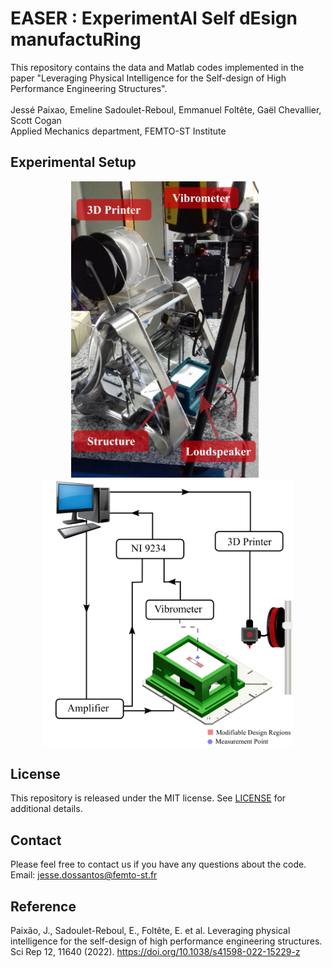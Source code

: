 # EASER : ExperimentAl Self dEsign manufactuRing
This repository contains the data and Matlab codes implemented in the paper "Leveraging Physical Intelligence for the Self-design of High Performance Engineering Structures". 
\
\
Jessé Paixao, Emeline Sadoulet-Reboul, Emmanuel Foltête, Gaël Chevallier, Scott Cogan \
Applied Mechanics department, FEMTO-ST Institute


## Experimental Setup
<p align="center">
  <img src="figures/exp_setup.png" width="300"/>  &ensp;        <img src="figures/exp_setup_scheme.png" width="400"/> 
</p>

## License
This repository is released under the MIT license. See [LICENSE](LICENSE) for additional details.

## Contact
Please feel free to contact us if you have any questions about the code. <br>
Email: jesse.dossantos@femto-st.fr

## Reference

Paixão, J., Sadoulet-Reboul, E., Foltête, E. et al. Leveraging physical intelligence for the self-design of high performance engineering structures. Sci Rep 12, 11640 (2022). https://doi.org/10.1038/s41598-022-15229-z
